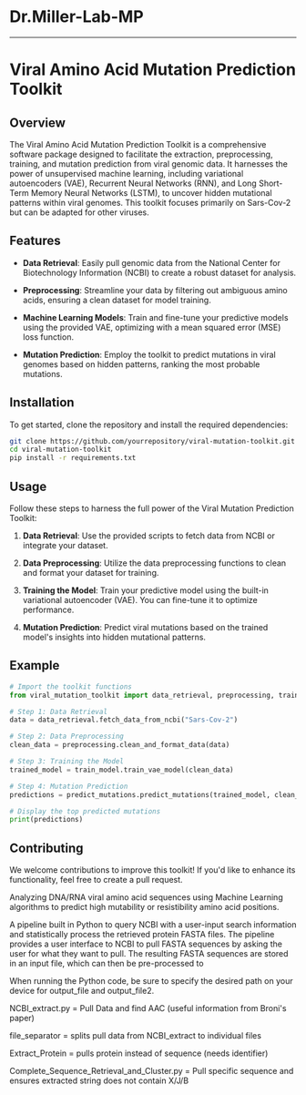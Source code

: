 # Dr.Miller-Lab-MP

---

# Viral Amino Acid Mutation Prediction Toolkit

## Overview

The Viral Amino Acid Mutation Prediction Toolkit is a comprehensive software package designed to facilitate the extraction, preprocessing, training, and mutation prediction from viral genomic data. It harnesses the power of unsupervised machine learning, including variational autoencoders (VAE), Recurrent Neural Networks (RNN), and Long Short-Term Memory Neural Networks (LSTM), to uncover hidden mutational patterns within viral genomes. This toolkit focuses primarily on Sars-Cov-2 but can be adapted for other viruses.

## Features

- **Data Retrieval**: Easily pull genomic data from the National Center for Biotechnology Information (NCBI) to create a robust dataset for analysis.

- **Preprocessing**: Streamline your data by filtering out ambiguous amino acids, ensuring a clean dataset for model training.

- **Machine Learning Models**: Train and fine-tune your predictive models using the provided VAE, optimizing with a mean squared error (MSE) loss function.

- **Mutation Prediction**: Employ the toolkit to predict mutations in viral genomes based on hidden patterns, ranking the most probable mutations.

## Installation

To get started, clone the repository and install the required dependencies:

```bash
git clone https://github.com/yourrepository/viral-mutation-toolkit.git
cd viral-mutation-toolkit
pip install -r requirements.txt
```

## Usage

Follow these steps to harness the full power of the Viral Mutation Prediction Toolkit:

1. **Data Retrieval**: Use the provided scripts to fetch data from NCBI or integrate your dataset.

2. **Data Preprocessing**: Utilize the data preprocessing functions to clean and format your dataset for training.

3. **Training the Model**: Train your predictive model using the built-in variational autoencoder (VAE). You can fine-tune it to optimize performance.

4. **Mutation Prediction**: Predict viral mutations based on the trained model's insights into hidden mutational patterns.

## Example

```python
# Import the toolkit functions
from viral_mutation_toolkit import data_retrieval, preprocessing, train_model, predict_mutations

# Step 1: Data Retrieval
data = data_retrieval.fetch_data_from_ncbi("Sars-Cov-2")

# Step 2: Data Preprocessing
clean_data = preprocessing.clean_and_format_data(data)

# Step 3: Training the Model
trained_model = train_model.train_vae_model(clean_data)

# Step 4: Mutation Prediction
predictions = predict_mutations.predict_mutations(trained_model, clean_data)

# Display the top predicted mutations
print(predictions)
```

## Contributing

We welcome contributions to improve this toolkit! If you'd like to enhance its functionality, feel free to create a pull request.


Analyzing DNA/RNA viral amino acid sequences using Machine Learning algorithms to predict high mutability or resistibility amino acid positions. 

A pipeline built in Python to query NCBI with a user-input search information and statistically process the retrieved protein FASTA files. The pipeline provides a user interface to NCBI to pull FASTA sequences by asking the user for what they want to pull. The resulting FASTA sequences are stored in an input file, which can then be pre-processed to 

When running the Python code, be sure to specify the desired path on your device for output_file and output_file2.



NCBI_extract.py = Pull Data and find AAC (useful information from Broni's paper)

file_separator = splits pull data from NCBI_extract to individual files

Extract_Protein = pulls protein instead of sequence (needs identifier)

Complete_Sequence_Retrieval_and_Cluster.py = Pull specific sequence and ensures extracted string does not contain X/J/B
